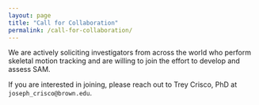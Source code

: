 ```yaml
---
layout: page
title: "Call for Collaboration"
permalink: /call-for-collaboration/
---
```


We are actively soliciting investigators from across the world who perform skeletal motion tracking and are willing to join the effort to develop and assess SAM.

If you are interested in joining, please reach out to Trey Crisco, PhD at `joseph_crisco@brown.edu`.
